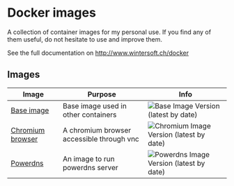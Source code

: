 # Docker images

A collection of container images for my personal use. If you find any of them
useful, do not hesitate to use and improve them.

See the full documentation on <http://www.wintersoft.ch/docker>

## Images

| Image                                        | Purpose                                   | Info                                                                                                    |
| -------------------------------------------- | ----------------------------------------- | ------------------------------------------------------------------------------------------------------- |
| [Base image](docs/base.md)                   | Base image used in other containers       | ![Base Image Version (latest by date)](https://img.shields.io/docker/v/thwint/alpine-base?sort=semver)  |
| [Chromium browser](docs/chromium-browser.md) | A chromium browser accessible through vnc | ![Chromium Image Version (latest by date)](https://img.shields.io/docker/v/thwint/chromium-browser)     |
| [Powerdns](docs/powerdns.md)                 | An image to run powerdns server           | ![Powerdns Image Version (latest by date)](https://img.shields.io/docker/v/thwint/powerdns?sort=semver) |
